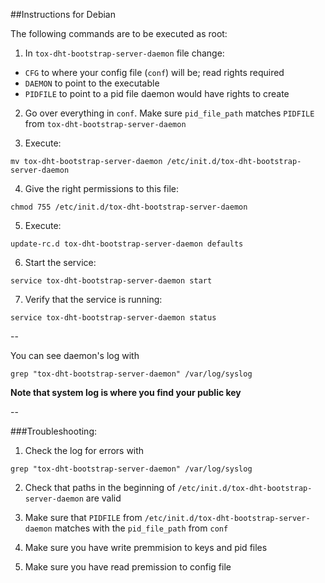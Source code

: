 ##Instructions for Debian

The following commands are to be executed as root:

1. In `tox-dht-bootstrap-server-daemon` file change:
  - `CFG` to where your config file (`conf`) will be; read rights required
  - `DAEMON` to point to the executable
  - `PIDFILE` to point to a pid file daemon would have rights to create

2. Go over everything in `conf`. Make sure `pid_file_path` matches `PIDFILE` from `tox-dht-bootstrap-server-daemon`

3. Execute: 
```
mv tox-dht-bootstrap-server-daemon /etc/init.d/tox-dht-bootstrap-server-daemon
```

4. Give the right permissions to this file: 
```
chmod 755 /etc/init.d/tox-dht-bootstrap-server-daemon
```

5. Execute: 
```
update-rc.d tox-dht-bootstrap-server-daemon defaults
```

6. Start the service: 
```
service tox-dht-bootstrap-server-daemon start
```

7. Verify that the service is running: 
```
service tox-dht-bootstrap-server-daemon status
```

--

You can see daemon's log with
```
grep "tox-dht-bootstrap-server-daemon" /var/log/syslog
```

**Note that system log is where you find your public key**

--

###Troubleshooting:

1. Check the log for errors with 
```
grep "tox-dht-bootstrap-server-daemon" /var/log/syslog
```

2. Check that paths in the beginning of `/etc/init.d/tox-dht-bootstrap-server-daemon` are valid

3. Make sure that `PIDFILE` from `/etc/init.d/tox-dht-bootstrap-server-daemon` matches with the `pid_file_path` from `conf`

4. Make sure you have write premmision to keys and pid files

5. Make sure you have read premission to config file